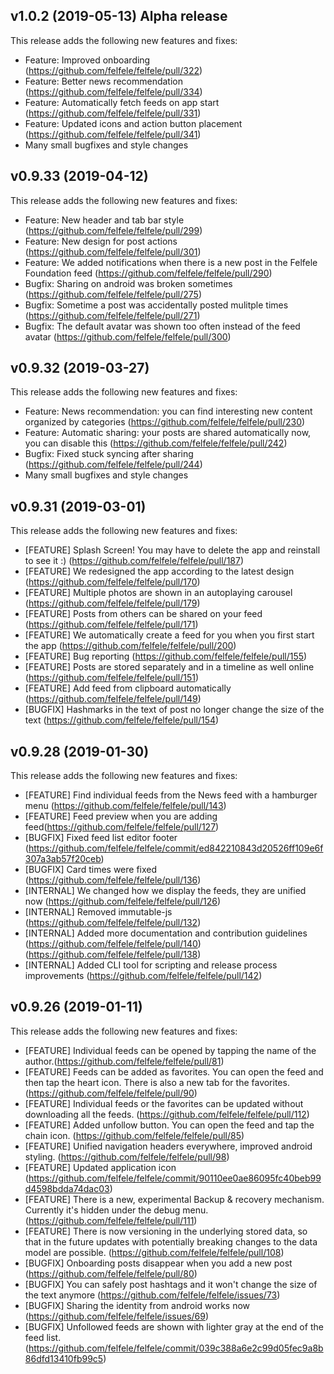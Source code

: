 ## v1.0.2 (2019-05-13) Alpha release

This release adds the following new features and fixes:

- Feature: Improved onboarding (https://github.com/felfele/felfele/pull/322)
- Feature: Better news recommendation (https://github.com/felfele/felfele/pull/334)
- Feature: Automatically fetch feeds on app start (https://github.com/felfele/felfele/pull/331)
- Feature: Updated icons and action button placement (https://github.com/felfele/felfele/pull/341)
- Many small bugfixes and style changes

## v0.9.33 (2019-04-12)

This release adds the following new features and fixes:

- Feature: New header and tab bar style (https://github.com/felfele/felfele/pull/299)
- Feature: New design for post actions (https://github.com/felfele/felfele/pull/301)
- Feature: We added notifications when there is a new post in the Felfele Foundation feed (https://github.com/felfele/felfele/pull/290)
- Bugfix: Sharing on android was broken sometimes (https://github.com/felfele/felfele/pull/275)
- Bugfix: Sometime a post was accidentally posted mulitple times (https://github.com/felfele/felfele/pull/271)
- Bugfix: The default avatar was shown too often instead of the feed avatar (https://github.com/felfele/felfele/pull/300)

## v0.9.32 (2019-03-27)

This release adds the following new features and fixes:

- Feature: News recommendation: you can find interesting new content organized by categories (https://github.com/felfele/felfele/pull/230)
- Feature: Automatic sharing: your posts are shared automatically now, you can disable this (https://github.com/felfele/felfele/pull/242)
- Bugfix: Fixed stuck syncing after sharing (https://github.com/felfele/felfele/pull/244)
- Many small bugfixes and style changes

## v0.9.31 (2019-03-01)

This release adds the following new features and fixes:

- [FEATURE] Splash Screen! You may have to delete the app and reinstall to see it :) (https://github.com/felfele/felfele/pull/187)
- [FEATURE] We redesigned the app according to the latest design (https://github.com/felfele/felfele/pull/170)
- [FEATURE] Multiple photos are shown in an autoplaying carousel (https://github.com/felfele/felfele/pull/179)
- [FEATURE] Posts from others can be shared on your feed (https://github.com/felfele/felfele/pull/171)
- [FEATURE] We automatically create a feed for you when you first start the app (https://github.com/felfele/felfele/pull/200)
- [FEATURE] Bug reporting (https://github.com/felfele/felfele/pull/155)
- [FEATURE] Posts are stored separately and in a timeline as well online (https://github.com/felfele/felfele/pull/151)
- [FEATURE] Add feed from clipboard automatically (https://github.com/felfele/felfele/pull/149)
- [BUGFIX] Hashmarks in the text of post no longer change the size of the text (https://github.com/felfele/felfele/pull/154)

## v0.9.28 (2019-01-30)

This release adds the following new features and fixes:

- [FEATURE] Find individual feeds from the News feed with a hamburger menu
(https://github.com/felfele/felfele/pull/143)
- [FEATURE] Feed preview when you are adding feed(https://github.com/felfele/felfele/pull/127)
- [BUGFIX] Fixed feed list editor footer (https://github.com/felfele/felfele/commit/ed842210843d20526ff109e6f307a3ab57f20ceb)
- [BUGFIX] Card times were fixed (https://github.com/felfele/felfele/pull/136)
- [INTERNAL] We changed how we display the feeds, they are unified now (https://github.com/felfele/felfele/pull/126)
- [INTERNAL] Removed immutable-js (https://github.com/felfele/felfele/pull/132)
- [INTERNAL] Added more documentation and contribution guidelines (https://github.com/felfele/felfele/pull/140) (https://github.com/felfele/felfele/pull/138)
- [INTERNAL] Added CLI tool for scripting and release process improvements (https://github.com/felfele/felfele/pull/142)


## v0.9.26 (2019-01-11)

This release adds the following new features and fixes:

- [FEATURE] Individual feeds can be opened by tapping the name of the author.(https://github.com/felfele/felfele/pull/81)
- [FEATURE] Feeds can be added as favorites. You can open the feed and then tap the heart icon. There is also a new tab for the favorites. (https://github.com/felfele/felfele/pull/90)
- [FEATURE] Individual feeds or the favorites can be updated without downloading all the feeds. (https://github.com/felfele/felfele/pull/112)
- [FEATURE] Added unfollow button. You can open the feed and tap the chain icon. (https://github.com/felfele/felfele/pull/85)
- [FEATURE] Unified navigation headers everywhere, improved android styling. (https://github.com/felfele/felfele/pull/98)
- [FEATURE] Updated application icon
(https://github.com/felfele/felfele/commit/90110ee0ae86095fc40beb99d4598bdda74dac03)
- [FEATURE] There is a new, experimental Backup & recovery mechanism. Currently it's hidden under the debug menu. (https://github.com/felfele/felfele/pull/111)
- [FEATURE] There is now versioning in the underlying stored data, so that in the future updates with potentially breaking changes to the data model are possible. (https://github.com/felfele/felfele/pull/108)
- [BUGFIX] Onboarding posts disappear when you add a new post (https://github.com/felfele/felfele/pull/80)
- [BUGFIX] You can safely post hashtags and it won't change the size of the text anymore (https://github.com/felfele/felfele/issues/73)
- [BUGFIX] Sharing the identity from android works now (https://github.com/felfele/felfele/issues/69)
- [BUGFIX] Unfollowed feeds are shown with lighter gray at the end of the feed list. (https://github.com/felfele/felfele/commit/039c388a6e2c99d05fec9a8b86dfd13410fb99c5)
